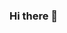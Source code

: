 ### Hi there 👋

<!--
**harshadgeek/harshadgeek** is a ✨ _special_ ✨ repository because its `README.md` (this file) appears on your GitHub profile.

Here are some ideas to get you started:

- 🔭 I’m currently working on ...Japanese Payment Systems
- 🌱 I’m currently learning ...Spring-Batch
- 👯 I’m looking to collaborate on ...
- 🤔 I’m looking for help with ...Java 11 and Data Structure
- 💬 Ask me about ... Any tech releated query
- 📫 How to reach me: ...Email: harshad.matte201@gmail.com
- 😄 Pronouns: ...
- ⚡ Fun fact: ...
-->
